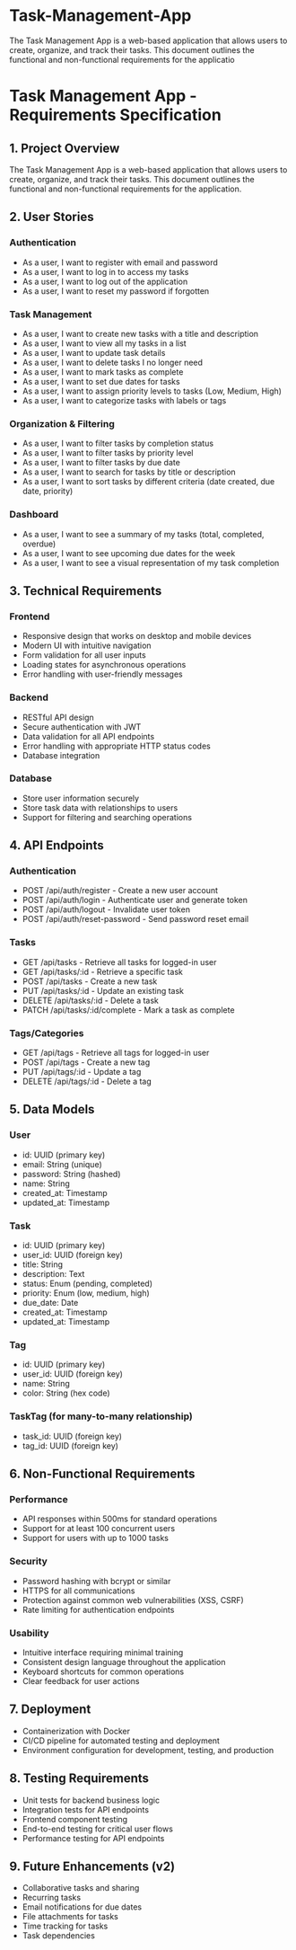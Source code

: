 # Task-Management-App
The Task Management App is a web-based application that allows users to create, organize, and track their tasks. This document outlines the functional and non-functional requirements for the applicatio
# Task Management App - Requirements Specification

## 1. Project Overview

The Task Management App is a web-based application that allows users to create, organize, and track their tasks. This document outlines the functional and non-functional requirements for the application.

## 2. User Stories

### Authentication
- As a user, I want to register with email and password
- As a user, I want to log in to access my tasks
- As a user, I want to log out of the application
- As a user, I want to reset my password if forgotten

### Task Management
- As a user, I want to create new tasks with a title and description
- As a user, I want to view all my tasks in a list
- As a user, I want to update task details
- As a user, I want to delete tasks I no longer need
- As a user, I want to mark tasks as complete
- As a user, I want to set due dates for tasks
- As a user, I want to assign priority levels to tasks (Low, Medium, High)
- As a user, I want to categorize tasks with labels or tags

### Organization & Filtering
- As a user, I want to filter tasks by completion status
- As a user, I want to filter tasks by priority level
- As a user, I want to filter tasks by due date
- As a user, I want to search for tasks by title or description
- As a user, I want to sort tasks by different criteria (date created, due date, priority)

### Dashboard
- As a user, I want to see a summary of my tasks (total, completed, overdue)
- As a user, I want to see upcoming due dates for the week
- As a user, I want to see a visual representation of my task completion

## 3. Technical Requirements

### Frontend
- Responsive design that works on desktop and mobile devices
- Modern UI with intuitive navigation
- Form validation for all user inputs
- Loading states for asynchronous operations
- Error handling with user-friendly messages

### Backend
- RESTful API design
- Secure authentication with JWT
- Data validation for all API endpoints
- Error handling with appropriate HTTP status codes
- Database integration

### Database
- Store user information securely
- Store task data with relationships to users
- Support for filtering and searching operations

## 4. API Endpoints

### Authentication
- POST /api/auth/register - Create a new user account
- POST /api/auth/login - Authenticate user and generate token
- POST /api/auth/logout - Invalidate user token
- POST /api/auth/reset-password - Send password reset email

### Tasks
- GET /api/tasks - Retrieve all tasks for logged-in user
- GET /api/tasks/:id - Retrieve a specific task
- POST /api/tasks - Create a new task
- PUT /api/tasks/:id - Update an existing task
- DELETE /api/tasks/:id - Delete a task
- PATCH /api/tasks/:id/complete - Mark a task as complete

### Tags/Categories
- GET /api/tags - Retrieve all tags for logged-in user
- POST /api/tags - Create a new tag
- PUT /api/tags/:id - Update a tag
- DELETE /api/tags/:id - Delete a tag

## 5. Data Models

### User
- id: UUID (primary key)
- email: String (unique)
- password: String (hashed)
- name: String
- created_at: Timestamp
- updated_at: Timestamp

### Task
- id: UUID (primary key)
- user_id: UUID (foreign key)
- title: String
- description: Text
- status: Enum (pending, completed)
- priority: Enum (low, medium, high)
- due_date: Date
- created_at: Timestamp
- updated_at: Timestamp

### Tag
- id: UUID (primary key)
- user_id: UUID (foreign key)
- name: String
- color: String (hex code)

### TaskTag (for many-to-many relationship)
- task_id: UUID (foreign key)
- tag_id: UUID (foreign key)

## 6. Non-Functional Requirements

### Performance
- API responses within 500ms for standard operations
- Support for at least 100 concurrent users
- Support for users with up to 1000 tasks

### Security
- Password hashing with bcrypt or similar
- HTTPS for all communications
- Protection against common web vulnerabilities (XSS, CSRF)
- Rate limiting for authentication endpoints

### Usability
- Intuitive interface requiring minimal training
- Consistent design language throughout the application
- Keyboard shortcuts for common operations
- Clear feedback for user actions

## 7. Deployment

- Containerization with Docker
- CI/CD pipeline for automated testing and deployment
- Environment configuration for development, testing, and production

## 8. Testing Requirements

- Unit tests for backend business logic
- Integration tests for API endpoints
- Frontend component testing
- End-to-end testing for critical user flows
- Performance testing for API endpoints

## 9. Future Enhancements (v2)

- Collaborative tasks and sharing
- Recurring tasks
- Email notifications for due dates
- File attachments for tasks
- Time tracking for tasks
- Task dependencies
